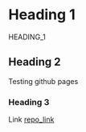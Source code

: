# Heading 1

HEADING_1

## Heading 2

Testing github pages

### Heading 3

Link
[repo_link](https://github.com/Sayma-Patwekar/my-portfolio)
